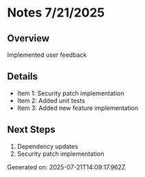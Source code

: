 # Notes 7/21/2025

## Overview
Implemented user feedback

## Details
- Item 1: Security patch implementation
- Item 2: Added unit tests
- Item 3: Added new feature implementation

## Next Steps
1. Dependency updates
2. Security patch implementation

Generated on: 2025-07-21T14:09:17.962Z
